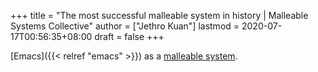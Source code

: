 +++
title = "The most successful malleable system in history | Malleable Systems Collective"
author = ["Jethro Kuan"]
lastmod = 2020-07-17T00:56:35+08:00
draft = false
+++

[Emacs]({{< relref "emacs" >}}) as a [malleable system](https://malleable.systems/mission/).
